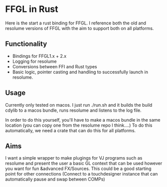 # FFGL in Rust

Here is the start a rust binding for FFGL. I reference both the old and resolume versions of FFGL with the aim to support both on all platforms.

## Functionality

- Bindings for FFGL1.x + 2.x
- Logging for resolume
- Conversions between FFI and Rust types
- Basic logic, pointer casting and handling to successfully launch in resolume.

## Usage
Currently only tested on macos. I just run ./run.sh and it builds the build cdylib to a macos bundle, runs resolume and listens to the log file.

In order to do this yourself, you'll have to make a macos bundle in the same location (you can copy one from the resolume repo I think....) To do this automatically, we need a crate that can do this for all platforms.

## Aims

I want a simple wrapper to make plugings for VJ programs such as resolume and present the user a basic GL context that can be used however you want for fun  &advanced FX/Sources. This could be a good starting point for other connections (Connect to a touchdesigner instance that can automatically pause and swap between COMPs)
